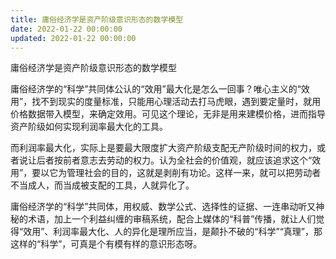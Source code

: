 ```yaml
---
title: 庸俗经济学是资产阶级意识形态的数学模型
date: 2022-01-22 00:00:00
updated: 2022-01-22 00:00:00
---
```


庸俗经济学是资产阶级意识形态的数学模型

庸俗经济学的“科学”共同体公认的“效用”最大化是怎么一回事？唯心主义的“效用”，找不到现实的度量标准，只能用心理活动去打马虎眼，遇到要定量时，就用价格数据带入模型，来确定效用。可见这个理论，无非是用来建模价格，进而指导资产阶级如何实现利润率最大化的工具。

而利润率最大化，实际上是要最大限度扩大资产阶级支配无产阶级时间的权力，或者说让后者按前者意志去劳动的权力。认为全社会的价值观，就应该追求这个“效用”，要以它为管理社会的目的，这就是剥削有功论。这样一来，就可以把劳动者不当成人，而当成被支配的工具，人就异化了。

庸俗经济学的“科学”共同体，用权威、数学公式、选择性的证据、一连串动听又神秘的术语，加上一个利益纠缠的审稿系统，配合上媒体的“科普”传播，就让人们觉得“效用”、利润率最大化、人的异化是理所应当，是颠扑不破的“科学”“真理”，那这样的“科学”，可真是个有模有样的意识形态呀。
